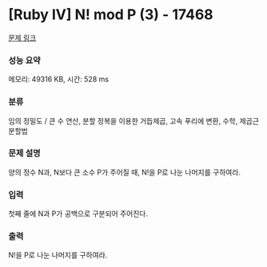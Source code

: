 # [Ruby IV] N! mod P (3) - 17468 

[문제 링크](https://www.acmicpc.net/problem/17468) 

### 성능 요약

메모리: 49316 KB, 시간: 528 ms

### 분류

임의 정밀도 / 큰 수 연산, 분할 정복을 이용한 거듭제곱, 고속 푸리에 변환, 수학, 제곱근 분할법

### 문제 설명

<p>양의 정수 N과, N보다 큰 소수 P가 주어질 때, N!을 P로 나눈 나머지를 구하여라.</p>

### 입력 

 <p>첫째 줄에 N과 P가 공백으로 구분되어 주어진다.</p>

### 출력 

 <p>N!을 P로 나눈 나머지를 구하여라.</p>

